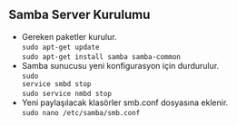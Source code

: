 ## Samba Server Kurulumu
* Gereken paketler kurulur.
<br><code>sudo apt-get update</code> 
<br><code>sudo apt-get install samba samba-common</code>
* Samba sunucusu yeni konfigurasyon için durdurulur.
<br><code>sudo service smbd stop</code>
<br><code>sudo service nmbd stop</code>
* Yeni paylaşılacak klasörler smb.conf dosyasına eklenir.
<br><code>sudo nano /etc/samba/smb.conf</code>
